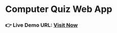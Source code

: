 # Computer Quiz Web App
### **👉 Live Demo URL:** <a href="https://shreyash00007.github.io/Computer-Quiz-Web-App/">**Visit Now** </a>
